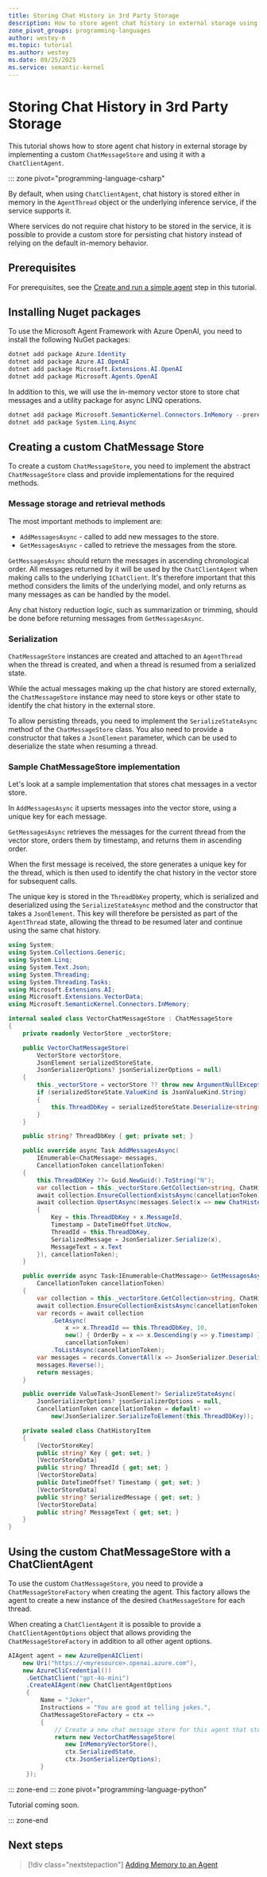 ```yaml
---
title: Storing Chat History in 3rd Party Storage
description: How to store agent chat history in external storage using a custom ChatMessageStore.
zone_pivot_groups: programming-languages
author: westey-m
ms.topic: tutorial
ms.author: westey
ms.date: 09/25/2025
ms.service: semantic-kernel
---
```


# Storing Chat History in 3rd Party Storage

This tutorial shows how to store agent chat history in external storage by implementing a custom `ChatMessageStore` and using it with a `ChatClientAgent`.

::: zone pivot="programming-language-csharp"

By default, when using `ChatClientAgent`, chat history is stored either in memory in the `AgentThread` object or the underlying inference service, if the service supports it.

Where services do not require chat history to be stored in the service, it is possible to provide a custom store for persisting chat history instead of relying on the default in-memory behavior.

## Prerequisites

For prerequisites, see the [Create and run a simple agent](./run-agent.md) step in this tutorial.

## Installing Nuget packages

To use the Microsoft Agent Framework with Azure OpenAI, you need to install the following NuGet packages:

```powershell
dotnet add package Azure.Identity
dotnet add package Azure.AI.OpenAI
dotnet add package Microsoft.Extensions.AI.OpenAI
dotnet add package Microsoft.Agents.OpenAI
```

In addition to this, we will use the in-memory vector store to store chat messages and a utility package for async LINQ operations.

```powershell
dotnet add package Microsoft.SemanticKernel.Connectors.InMemory --prerelease
dotnet add package System.Linq.Async
```

## Creating a custom ChatMessage Store

To create a custom `ChatMessageStore`, you need to implement the abstract `ChatMessageStore` class and provide implementations for the required methods.

### Message storage and retrieval methods

The most important methods to implement are:

- `AddMessagesAsync` - called to add new messages to the store.
- `GetMessagesAsync` - called to retrieve the messages from the store.

`GetMessagesAsync` should return the messages in ascending chronological order. All messages returned by it will be used by the `ChatClientAgent` when making calls to the underlying `IChatClient`.  It's therefore important that this method considers the limits of the underlying model, and only returns as many messages as can be handled by the model.

Any chat history reduction logic, such as summarization or trimming, should be done before returning messages from `GetMessagesAsync`.

### Serialization

`ChatMessageStore` instances are created and attached to an `AgentThread` when the thread is created, and when a thread is resumed from a serialized state.

While the actual messages making up the chat history are stored externally, the `ChatMessageStore` instance may need to store keys or other state to identify the chat history in the external store.

To allow persisting threads, you need to implement the `SerializeStateAsync` method of the `ChatMessageStore` class. You also need to provide a constructor that takes a `JsonElement` parameter, which can be used to deserialize the state when resuming a thread.

### Sample ChatMessageStore implementation

Let's look at a sample implementation that stores chat messages in a vector store.

In `AddMessagesAsync` it upserts messages into the vector store, using a unique key for each message.

`GetMessagesAsync` retrieves the messages for the current thread from the vector store, orders them by timestamp, and returns them in ascending order.

When the first message is received, the store generates a unique key for the thread, which is then used to identify the chat history in the vector store for subsequent calls.

The unique key is stored in the `ThreadDbKey` property, which is serialized and deserialized using the `SerializeStateAsync` method and the constructor that takes a `JsonElement`.
This key will therefore be persisted as part of the `AgentThread` state, allowing the thread to be resumed later and continue using the same chat history.

```csharp
using System;
using System.Collections.Generic;
using System.Linq;
using System.Text.Json;
using System.Threading;
using System.Threading.Tasks;
using Microsoft.Extensions.AI;
using Microsoft.Extensions.VectorData;
using Microsoft.SemanticKernel.Connectors.InMemory;

internal sealed class VectorChatMessageStore : ChatMessageStore
{
    private readonly VectorStore _vectorStore;

    public VectorChatMessageStore(
        VectorStore vectorStore,
        JsonElement serializedStoreState,
        JsonSerializerOptions? jsonSerializerOptions = null)
    {
        this._vectorStore = vectorStore ?? throw new ArgumentNullException(nameof(vectorStore));
        if (serializedStoreState.ValueKind is JsonValueKind.String)
        {
            this.ThreadDbKey = serializedStoreState.Deserialize<string>();
        }
    }

    public string? ThreadDbKey { get; private set; }

    public override async Task AddMessagesAsync(
        IEnumerable<ChatMessage> messages,
        CancellationToken cancellationToken)
    {
        this.ThreadDbKey ??= Guid.NewGuid().ToString("N");
        var collection = this._vectorStore.GetCollection<string, ChatHistoryItem>("ChatHistory");
        await collection.EnsureCollectionExistsAsync(cancellationToken);
        await collection.UpsertAsync(messages.Select(x => new ChatHistoryItem()
        {
            Key = this.ThreadDbKey + x.MessageId,
            Timestamp = DateTimeOffset.UtcNow,
            ThreadId = this.ThreadDbKey,
            SerializedMessage = JsonSerializer.Serialize(x),
            MessageText = x.Text
        }), cancellationToken);
    }

    public override async Task<IEnumerable<ChatMessage>> GetMessagesAsync(
        CancellationToken cancellationToken)
    {
        var collection = this._vectorStore.GetCollection<string, ChatHistoryItem>("ChatHistory");
        await collection.EnsureCollectionExistsAsync(cancellationToken);
        var records = await collection
            .GetAsync(
                x => x.ThreadId == this.ThreadDbKey, 10,
                new() { OrderBy = x => x.Descending(y => y.Timestamp) },
                cancellationToken)
            .ToListAsync(cancellationToken);
        var messages = records.ConvertAll(x => JsonSerializer.Deserialize<ChatMessage>(x.SerializedMessage!)!);
        messages.Reverse();
        return messages;
    }

    public override ValueTask<JsonElement?> SerializeStateAsync(
        JsonSerializerOptions? jsonSerializerOptions = null,
        CancellationToken cancellationToken = default) =>
            new(JsonSerializer.SerializeToElement(this.ThreadDbKey));

    private sealed class ChatHistoryItem
    {
        [VectorStoreKey]
        public string? Key { get; set; }
        [VectorStoreData]
        public string? ThreadId { get; set; }
        [VectorStoreData]
        public DateTimeOffset? Timestamp { get; set; }
        [VectorStoreData]
        public string? SerializedMessage { get; set; }
        [VectorStoreData]
        public string? MessageText { get; set; }
    }
}
```

## Using the custom ChatMessageStore with a ChatClientAgent

To use the custom `ChatMessageStore`, you need to provide a `ChatMessageStoreFactory` when creating the agent. This factory allows the agent to create a new instance of the desired `ChatMessageStore` for each thread.

When creating a `ChatClientAgent` it is possible to provide a `ChatClientAgentOptions` object that allows providing the `ChatMessageStoreFactory` in addition to all other agent options.

```csharp
AIAgent agent = new AzureOpenAIClient(
    new Uri("https://<myresource>.openai.azure.com"),
    new AzureCliCredential())
     .GetChatClient("gpt-4o-mini")
     .CreateAIAgent(new ChatClientAgentOptions
     {
         Name = "Joker",
         Instructions = "You are good at telling jokes.",
         ChatMessageStoreFactory = ctx =>
         {
             // Create a new chat message store for this agent that stores the messages in a vector store.
             return new VectorChatMessageStore(
                new InMemoryVectorStore(),
                ctx.SerializedState,
                ctx.JsonSerializerOptions);
         }
     });
```

::: zone-end
::: zone pivot="programming-language-python"

Tutorial coming soon.

::: zone-end

## Next steps

> [!div class="nextstepaction"]
> [Adding Memory to an Agent](memory.md)
